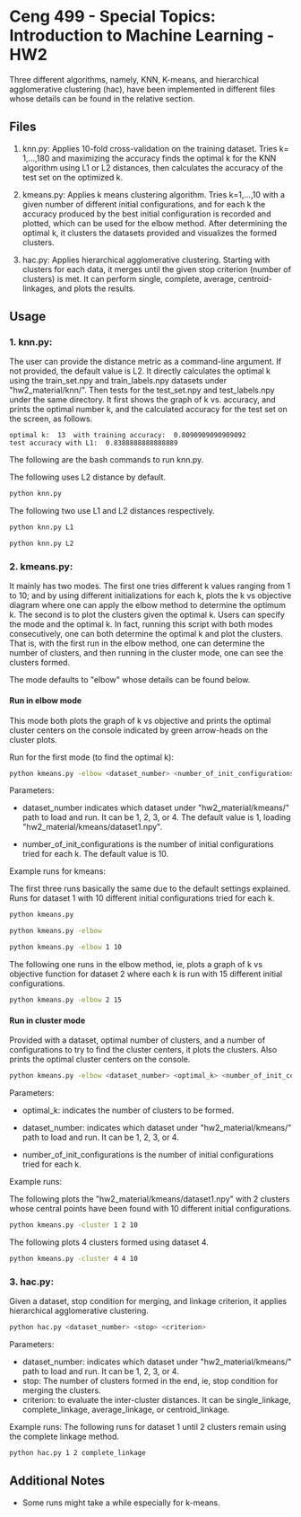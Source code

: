 # Ceng 499 - Special Topics: Introduction to Machine Learning - HW2

Three different algorithms, namely, KNN, K-means, and hierarchical agglomerative clustering (hac), have been implemented in different files whose details can be found in the relative 
section.

## Files
1. knn.py: Applies 10-fold cross-validation on the training dataset. Tries k= 1,...,180 and maximizing the accuracy finds the optimal k for the KNN algorithm using L1 or L2 distances, 
then calculates the accuracy of the test set on the optimized k. 

2. kmeans.py: Applies k means clustering algorithm. Tries k=1,...,10 with a given number of different initial configurations, and for each k the accuracy produced by the best initial 
configuration is recorded and plotted, which can be used for the elbow method. After determining the optimal k, it clusters the datasets provided and visualizes the formed clusters. 

3. hac.py: Applies hierarchical agglomerative clustering. Starting with clusters for each data, it merges until the given stop criterion (number of clusters) is met. It can perform 
single, complete, average, centroid-linkages, and plots the results. 

## Usage

### 1. knn.py:

The user can provide the distance metric as a command-line argument. If not provided, the default value is L2. It directly calculates the optimal k using the train_set.npy and 
train_labels.npy datasets under "hw2_material/knn/". Then tests for the test_set.npy and test_labels.npy under the same directory. It first shows the graph of k vs. accuracy, and prints 
the optimal number k, and the calculated accuracy for the test set on the screen, as follows.
```
optimal k:  13  with training accuracy:  0.8090909090909092
test accuracy with L1:  0.8388888888888889
```
The following are the bash commands to run knn.py.

The following uses L2 distance by default.
```bash
python knn.py
```
The following two use L1 and L2 distances respectively.
```bash
python knn.py L1
```
```bash
python knn.py L2
```

### 2. kmeans.py: 
It mainly has two modes. The first one tries different k values ranging from 1 to 10; and by using different initializations for each k, plots the k vs objective diagram where one 
can apply the elbow method to determine the optimum k. The second is to plot the clusters given the optimal k. Users can specify the mode and the optimal k. In fact, running this script 
with both modes consecutively, one can both determine the optimal k and plot the clusters. That is, with the first run in the elbow method, one can determine the number of clusters, and 
then running in the cluster mode, one can see the clusters formed.

The mode defaults to "elbow" whose details can be found below.

#### Run in elbow mode
This mode both plots the graph of k vs objective and prints the optimal cluster centers on the console indicated by green arrow-heads on the cluster plots.

Run for the first mode (to find the optimal k):
```bash
python kmeans.py -elbow <dataset_number> <number_of_init_configurations>
```
Parameters:

* dataset_number indicates which dataset under "hw2_material/kmeans/" path to load and run. It can be 1, 2, 3, or 4. The default value is 1, loading "hw2_material/kmeans/dataset1.npy".

* number_of_init_configurations is the number of initial configurations tried for each k. The default value is 10.

Example runs for kmeans:

The first three runs basically the same due to the default settings explained. Runs for dataset 1 with 10 different initial configurations tried for each k.
```bash
python kmeans.py
```
```bash
python kmeans.py -elbow 
```
```bash
python kmeans.py -elbow 1 10
```
The following one runs in the elbow method, ie, plots a graph of k vs objective function for dataset 2 where each k is run with 15 different initial configurations.

```bash
python kmeans.py -elbow 2 15
```

#### Run in cluster mode
Provided with a dataset, optimal number of clusters, and a number of configurations to try to find the cluster centers, it plots the clusters. Also prints the optimal cluster centers 
on the console.

```bash 
python kmeans.py -elbow <dataset_number> <optimal_k> <number_of_init_configurations>
```
Parameters:

* optimal_k: indicates the number of clusters to be formed.  

* dataset_number: indicates which dataset under "hw2_material/kmeans/" path to load and run. It can be 1, 2, 3, or 4. 

* number_of_init_configurations is the number of initial configurations tried for each k. 

Example runs:

The following plots the "hw2_material/kmeans/dataset1.npy" with 2 clusters whose central points have been found with 10 different initial configurations.

```bash 
python kmeans.py -cluster 1 2 10
```
The following plots 4 clusters formed using dataset 4.

```bash 
python kmeans.py -cluster 4 4 10
```



### 3. hac.py:

Given a dataset, stop condition for merging, and linkage criterion, it applies hierarchical agglomerative clustering.

```bash 
python hac.py <dataset_number> <stop> <criterion>
```
Parameters:

* dataset_number: indicates which dataset under "hw2_material/kmeans/" path to load and run. It can be 1, 2, 3, or 4.
* stop: The number of clusters formed in the end, ie, stop condition for merging the clusters.
* criterion: to evaluate the inter-cluster distances. It can be single_linkage, complete_linkage, average_linkage, or centroid_linkage.

Example runs:
The following runs for dataset 1 until 2 clusters remain using the complete linkage method.

```bash 
python hac.py 1 2 complete_linkage
```

## Additional Notes

* Some runs might take a while especially for k-means.
